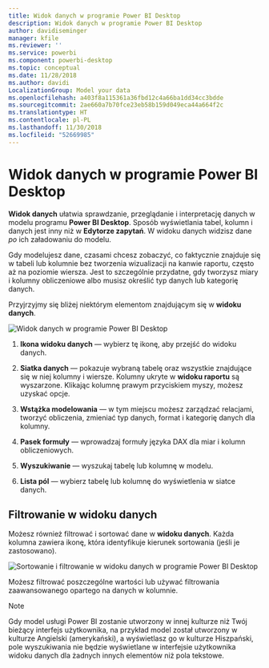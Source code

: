```yaml
---
title: Widok danych w programie Power BI Desktop
description: Widok danych w programie Power BI Desktop
author: davidiseminger
manager: kfile
ms.reviewer: ''
ms.service: powerbi
ms.component: powerbi-desktop
ms.topic: conceptual
ms.date: 11/28/2018
ms.author: davidi
LocalizationGroup: Model your data
ms.openlocfilehash: a403f8a115361a36fbd12c4a66ba1dd34cc3bdde
ms.sourcegitcommit: 2ae660a7b70fce23eb58b159d049eca44a664f2c
ms.translationtype: HT
ms.contentlocale: pl-PL
ms.lasthandoff: 11/30/2018
ms.locfileid: "52669985"
---
```

# <a name="data-view-in-power-bi-desktop"></a>Widok danych w programie Power BI Desktop
**Widok danych** ułatwia sprawdzanie, przeglądanie i interpretację danych w modelu programu **Power BI Desktop**. Sposób wyświetlania tabel, kolumn i danych jest inny niż w **Edytorze zapytań**. W widoku danych widzisz dane *po* ich załadowaniu do modelu.

Gdy modelujesz dane, czasami chcesz zobaczyć, co faktycznie znajduje się w tabeli lub kolumnie bez tworzenia wizualizacji na kanwie raportu, często aż na poziomie wiersza. Jest to szczególnie przydatne, gdy tworzysz miary i kolumny obliczeniowe albo musisz określić typ danych lub kategorię danych.

Przyjrzyjmy się bliżej niektórym elementom znajdującym się w **widoku danych**.

![Widok danych w programie Power BI Desktop](media/desktop-data-view/dataview_fullscreen.png)

1. **Ikona widoku danych** — wybierz tę ikonę, aby przejść do widoku danych.

2. **Siatka danych** — pokazuje wybraną tabelę oraz wszystkie znajdujące się w niej kolumny i wiersze. Kolumny ukryte w **widoku raportu** są wyszarzone. Klikając kolumnę prawym przyciskiem myszy, możesz uzyskać opcje.

3. **Wstążka modelowania** — w tym miejscu możesz zarządzać relacjami, tworzyć obliczenia, zmieniać typ danych, format i kategorię danych dla kolumny.

4. **Pasek formuły** — wprowadzaj formuły języka DAX dla miar i kolumn obliczeniowych.

5. **Wyszukiwanie** — wyszukaj tabelę lub kolumnę w modelu.

6. **Lista pól** — wybierz tabelę lub kolumnę do wyświetlenia w siatce danych.

## <a name="filtering-in-data-view"></a>Filtrowanie w widoku danych

Możesz również filtrować i sortować dane w **widoku danych**. Każda kolumna zawiera ikonę, która identyfikuje kierunek sortowania (jeśli je zastosowano).

![Sortowanie i filtrowanie w widoku danych w programie Power BI Desktop](media/desktop-data-view/dataview_sort-and-filter.png)

Możesz filtrować poszczególne wartości lub używać filtrowania zaawansowanego opartego na danych w kolumnie. 

> [!NOTE]
> Gdy model usługi Power BI zostanie utworzony w innej kulturze niż Twój bieżący interfejs użytkownika, na przykład model został utworzony w kulturze Angielski (amerykański), a wyświetlasz go w kulturze Hiszpański, pole wyszukiwania nie będzie wyświetlane w interfejsie użytkownika widoku danych dla żadnych innych elementów niż pola tekstowe.
